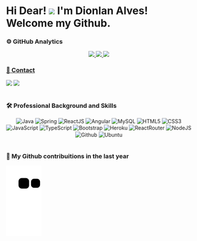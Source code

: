 <h1 align="left">Hi Dear! <img src="https://raw.githubusercontent.com/kaueMarques/kaueMarques/master/hi.gif" width="30px"> I'm Dionlan Alves! Welcome my Github. </h1>

<!--
**dionlan/dionlan** is a ✨ _special_ ✨ repository because its `README.md` (this file) appears on your GitHub profile.

Here are some ideas to get you started:

- 🔭 I’m currently working on ...
- 🌱 I’m currently learning ...
- 👯 I’m looking to collaborate on ...
- 🤔 I’m looking for help with ...
- 💬 Ask me about ...
- 📫 How to reach me: ...
- 😄 Pronouns: ...
- ⚡ Fun fact: ...
-->

### ⚙ GitHub Analytics
<div align="center">
  <a href="https://github.com/dionlan">
  <img height="150em" src="https://github-readme-stats.vercel.app/api?username=dionlan&show_icons=true&theme=dracula&include_all_commits=true&count_private=true"/>
  <img height="150em" src="https://github-readme-stats.vercel.app/api/top-langs/?username=dionlan&layout=compact&langs_count=7&theme=dracula"/>
 
  <img height="150em" src="https://raw.githubusercontent.com/abhisheknaiidu/abhisheknaiidu/master/code.gif" />
</div>

### 💬 Contact
<div>
  <a href = "mailto:dionlan.alves@gmail.com"><img src="https://img.shields.io/badge/Gmail-D14836?style=for-the-badge&logo=gmail&logoColor=white" target="_blank"></a>
  <a href="https://www.linkedin.com/in/dionlan/" target="_blank"><img src="https://img.shields.io/badge/-LinkedIn-%230077B5?style=for-the-badge&logo=linkedin&logoColor=white" target="_blank"></a>   
</div>
<br/>

### 🛠 Professional Background and Skills
<div style="display" align="center">
  
  <img align="center" alt="Java" src="https://img.shields.io/badge/Java-ED8B00?style=for-the-badge&logo=java&logoColor=white" />
  
  <img align="center" alt="Spring" src="https://img.shields.io/badge/Spring-6DB33F?style=for-the-badge&logo=spring&logoColor=white" />
  
  <img align="center" alt="ReactJS" src="https://img.shields.io/badge/React-20232A?style=for-the-badge&logo=react&logoColor=61DAFB" />
  
  <img align="center" alt="Angular" src="https://img.shields.io/badge/Angular-DD0031?style=for-the-badge&logo=angular&logoColor=white" />
  
  <img align="center" alt="MySQL" src="https://img.shields.io/badge/MySQL-00000F?style=for-the-badge&logo=mysql&logoColor=white"/>
  
  <img align="center" alt="HTML5" src="https://img.shields.io/badge/HTML-239120?style=for-the-badge&logo=html5&logoColor=white" />
  
  <img align="center" alt="CSS3" src="https://img.shields.io/badge/CSS-E95420?&style=for-the-badge&logo=css3&logoColor=white" />
  
  <img align="center" alt="JavaScript" src="https://img.shields.io/badge/JavaScript-F7DF1E?style=for-the-badge&logo=javascript&logoColor=black" />
  
  <img align="center" alt="TypeScript" src="https://img.shields.io/badge/TypeScript-007ACC?style=for-the-badge&logo=typescript&logoColor=white" />
  
  <img align="center" alt="Bootstrap" src="https://img.shields.io/badge/Bootstrap-563D7C?style=for-the-badge&logo=bootstrap&logoColor=white" />
  
  <img align="center" alt="Heroku" src="https://img.shields.io/badge/Heroku-430098?style=for-the-badge&logo=heroku&logoColor=white" />
  
  <img align="center" alt="ReactRouter" src="https://img.shields.io/badge/React_Router-CA4245?style=for-the-badge&logo=react-router&logoColor=white" />
  
  <img align="center" alt="NodeJS" src="https://img.shields.io/badge/Node.js-43853D?style=for-the-badge&logo=node.js&logoColor=white" />
  
  <img align="center" alt="Github" src="https://img.shields.io/badge/GitHub-100000?style=for-the-badge&logo=github&logoColor=white" />
  
  <img align="center" alt="Ubuntu" src="https://img.shields.io/badge/Ubuntu-E95420?style=for-the-badge&logo=ubuntu&logoColor=white" />
</div>
<br/>

### 🐍 My Github contribuitions in the last year
![snake gif](https://github.com/dionlan/dionlan/blob/output/github-contribution-grid-snake.svg)
